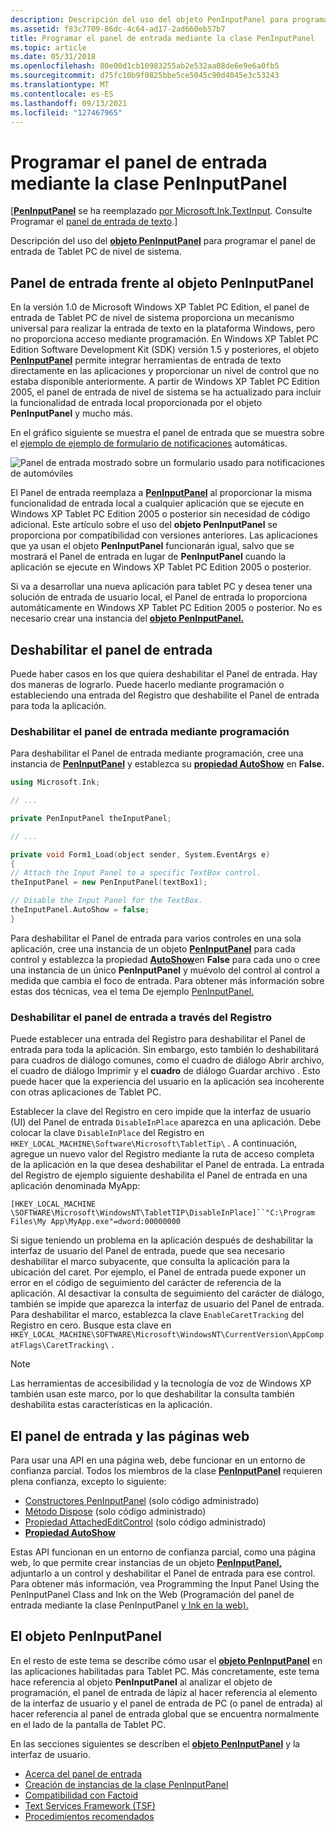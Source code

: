 ```yaml
---
description: Descripción del uso del objeto PenInputPanel para programar el panel de entrada de Tablet PC de nivel de sistema.
ms.assetid: f83c7709-86dc-4c64-ad17-2ad660eb57b7
title: Programar el panel de entrada mediante la clase PenInputPanel
ms.topic: article
ms.date: 05/31/2018
ms.openlocfilehash: 80e00d1cb10983255ab2e532aa08de6e9e6a0fb5
ms.sourcegitcommit: d75fc10b9f0825bbe5ce5045c90d4045e3c53243
ms.translationtype: MT
ms.contentlocale: es-ES
ms.lasthandoff: 09/13/2021
ms.locfileid: "127467965"
---
```

# <a name="programming-the-input-panel-using-the-peninputpanel-class"></a>Programar el panel de entrada mediante la clase PenInputPanel

\[[**PenInputPanel**](peninputpanel-class.md) se ha reemplazado [por Microsoft.Ink.TextInput](/previous-versions/ms581554(v=vs.100)). Consulte Programar el [panel de entrada de texto](programming-the-text-input-panel.md).\]

Descripción del uso del [**objeto PenInputPanel**](peninputpanel-class.md) para programar el panel de entrada de Tablet PC de nivel de sistema.

## <a name="input-panel-vs-the-peninputpanel-object"></a>Panel de entrada frente al objeto PenInputPanel

En la versión 1.0 de Microsoft Windows XP Tablet PC Edition, el panel de entrada de Tablet PC de nivel de sistema proporciona un mecanismo universal para realizar la entrada de texto en la plataforma Windows, pero no proporciona acceso mediante programación. En Windows XP Tablet PC Edition Software Development Kit (SDK) versión 1.5 y posteriores, el objeto [**PenInputPanel**](peninputpanel-class.md) permite integrar herramientas de entrada de texto directamente en las aplicaciones y proporcionar un nivel de control que no estaba disponible anteriormente. A partir de Windows XP Tablet PC Edition 2005, el panel de entrada de nivel de sistema se ha actualizado para incluir la funcionalidad de entrada local proporcionada por el objeto **PenInputPanel** y mucho más.

En el gráfico siguiente se muestra el panel de entrada que se muestra sobre el [ejemplo de ejemplo de formulario de notificaciones](auto-claims-form-sample.md) automáticas.

![Panel de entrada mostrado sobre un formulario usado para notificaciones de automóviles](images/36eaa36b-1b0c-4363-96fa-092f70663ffa.jpg)

El Panel de entrada reemplaza a [**PenInputPanel**](peninputpanel-class.md) al proporcionar la misma funcionalidad de entrada local a cualquier aplicación que se ejecute en Windows XP Tablet PC Edition 2005 o posterior sin necesidad de código adicional. Este artículo sobre el uso del **objeto PenInputPanel** se proporciona por compatibilidad con versiones anteriores. Las aplicaciones que ya usan el objeto **PenInputPanel** funcionarán igual, salvo que se mostrará el Panel de entrada en lugar de **PenInputPanel** cuando la aplicación se ejecute en Windows XP Tablet PC Edition 2005 o posterior.

Si va a desarrollar una nueva aplicación para tablet PC y desea tener una solución de entrada de usuario local, el Panel de entrada lo proporciona automáticamente en Windows XP Tablet PC Edition 2005 o posterior. No es necesario crear una instancia del [**objeto PenInputPanel.**](peninputpanel-class.md)

## <a name="disabling-the-input-panel"></a>Deshabilitar el panel de entrada

Puede haber casos en los que quiera deshabilitar el Panel de entrada. Hay dos maneras de lograrlo. Puede hacerlo mediante programación o estableciendo una entrada del Registro que deshabilite el Panel de entrada para toda la aplicación.

### <a name="disabling-input-panel-programmatically"></a>Deshabilitar el panel de entrada mediante programación

Para deshabilitar el Panel de entrada mediante programación, cree una instancia de [**PenInputPanel**](peninputpanel-class.md) y establezca su [**propiedad AutoShow**](/windows/win32/api/peninputpanel/nf-peninputpanel-ipeninputpanel-get_autoshow) en **False.**


```C++
using Microsoft.Ink;

// ...

private PenInputPanel theInputPanel;

// ...

private void Form1_Load(object sender, System.EventArgs e)
{
// Attach the Input Panel to a specific TextBox control.
theInputPanel = new PenInputPanel(textBox1);

// Disable the Input Panel for the TextBox.
theInputPanel.AutoShow = false;
}
```



Para deshabilitar el Panel de entrada para varios controles en una sola aplicación, cree una instancia de un objeto [**PenInputPanel**](peninputpanel-class.md) para cada control y establezca la propiedad [**AutoShow**](/windows/win32/api/peninputpanel/nf-peninputpanel-ipeninputpanel-get_autoshow)en **False** para cada uno o cree una instancia de un único **PenInputPanel** y muévolo del control al control a medida que cambia el foco de entrada. Para obtener más información sobre estas dos técnicas, vea el tema De ejemplo [PenInputPanel.](peninputpanel-sample.md)

### <a name="disabling-input-panel-through-the-registry"></a>Deshabilitar el panel de entrada a través del Registro

Puede establecer una entrada del Registro para deshabilitar el Panel de entrada para toda la aplicación. Sin embargo, esto también lo deshabilitará  para cuadros de  diálogo comunes, como el cuadro de diálogo Abrir archivo, el cuadro de diálogo Imprimir y el **cuadro** de diálogo Guardar archivo . Esto puede hacer que la experiencia del usuario en la aplicación sea incoherente con otras aplicaciones de Tablet PC.

Establecer la clave del Registro en cero impide que la interfaz de usuario (UI) del Panel de entrada `DisableInPlace` aparezca en una aplicación. Debe colocar la clave `DisableInPlace` del Registro en `HKEY_LOCAL_MACHINE\Software\Microsoft\TabletTip\` . A continuación, agregue un nuevo valor del Registro mediante la ruta de acceso completa de la aplicación en la que desea deshabilitar el Panel de entrada. La entrada del Registro de ejemplo siguiente deshabilita el Panel de entrada en una aplicación denominada MyApp:

`[HKEY_LOCAL_MACHINE \SOFTWARE\Microsoft\WindowsNT\TabletTIP\DisableInPlace]``"C:\Program Files\My App\MyApp.exe"=dword:00000000`

Si sigue teniendo un problema en la aplicación después de deshabilitar la interfaz de usuario del Panel de entrada, puede que sea necesario deshabilitar el marco subyacente, que consulta la aplicación para la ubicación del caret. Por ejemplo, el Panel de entrada puede exponer un error en el código de seguimiento del carácter de referencia de la aplicación. Al desactivar la consulta de seguimiento del carácter de diálogo, también se impide que aparezca la interfaz de usuario del Panel de entrada. Para deshabilitar el marco, establezca la clave `EnableCaretTracking` del Registro en cero. Busque esta clave en `HKEY_LOCAL_MACHINE\SOFTWARE\Microsoft\WindowsNT\CurrentVersion\AppCompatFlags\CaretTracking\` .

> [!Note]  
> Las herramientas de accesibilidad y la tecnología de voz de Windows XP también usan este marco, por lo que deshabilitar la consulta también deshabilita estas características en la aplicación.

 

## <a name="the-input-panel-and-web-pages"></a>El panel de entrada y las páginas web

Para usar una API en una página web, debe funcionar en un entorno de confianza parcial. Todos los miembros de la clase [**PenInputPanel**](peninputpanel-class.md) requieren plena confianza, excepto lo siguiente:

-   [Constructores PenInputPanel](/previous-versions/dotnet/netframework-3.5/ms571341(v=vs.90)) (solo código administrado)
-   [Método Dispose](/previous-versions/dotnet/netframework-3.5/ms571343(v=vs.90)) (solo código administrado)
-   [Propiedad AttachedEditControl](/previous-versions/ms582239(v=vs.100)) (solo código administrado)
-   [**Propiedad AutoShow**](/windows/win32/api/peninputpanel/nf-peninputpanel-ipeninputpanel-get_autoshow)

Estas API funcionan en un entorno de confianza parcial, como una página web, lo que permite crear instancias de un objeto [**PenInputPanel,**](peninputpanel-class.md) adjuntarlo a un control y deshabilitar el Panel de entrada para ese control. Para obtener más información, vea Programming the Input Panel Using the PenInputPanel Class and Ink on the Web (Programación del panel de entrada mediante la clase PenInputPanel [y Ink en la web).](ink-on-the-web.md)

## <a name="the-peninputpanel-object"></a>El objeto PenInputPanel

En el resto de este tema se describe cómo usar el [**objeto PenInputPanel**](peninputpanel-class.md) en las aplicaciones habilitadas para Tablet PC. Más concretamente, este tema hace referencia al objeto **PenInputPanel** al analizar el objeto de programación, el panel de entrada de lápiz al hacer referencia al elemento de la interfaz de usuario y el panel de entrada de PC (o panel de entrada) al hacer referencia al panel de entrada global que se encuentra normalmente en el lado de la pantalla de Tablet PC.

En las secciones siguientes se describen el [**objeto PenInputPanel**](peninputpanel-class.md) y la interfaz de usuario.

-   [Acerca del panel de entrada](about-the-input-panel.md)
-   [Creación de instancias de la clase PenInputPanel](instantiating-the-peninputpanel-class.md)
-   [Compatibilidad con Factoid](factoid-support.md)
-   [Text Services Framework (TSF)](text-services-framework.md)
-   [Procedimientos recomendados](best-practices.md)

 

 
